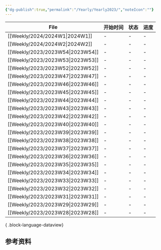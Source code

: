 ```yaml
---
{"dg-publish":true,"permalink":"/Yearly/Yearly2023/","noteIcon":""}
---
```



| File                                | 开始时间 | 状态 | 进度 |
| ----------------------------------- | ---- | -- | -- |
| [[Weekly/2024/2024W1\|2024W1]]   | \-   | \- | \- |
| [[Weekly/2024/2024W2\|2024W2]]   | \-   | \- | \- |
| [[Weekly/2023/2023W54\|2023W54]] | \-   | \- | \- |
| [[Weekly/2023/2023W53\|2023W53]] | \-   | \- | \- |
| [[Weekly/2023/2023W52\|2023W52]] | \-   | \- | \- |
| [[Weekly/2023/2023W47\|2023W47]] | \-   | \- | \- |
| [[Weekly/2023/2023W46\|2023W46]] | \-   | \- | \- |
| [[Weekly/2023/2023W45\|2023W45]] | \-   | \- | \- |
| [[Weekly/2023/2023W44\|2023W44]] | \-   | \- | \- |
| [[Weekly/2023/2023W43\|2023W43]] | \-   | \- | \- |
| [[Weekly/2023/2023W42\|2023W42]] | \-   | \- | \- |
| [[Weekly/2023/2023W40\|2023W40]] | \-   | \- | \- |
| [[Weekly/2023/2023W39\|2023W39]] | \-   | \- | \- |
| [[Weekly/2023/2023W38\|2023W38]] | \-   | \- | \- |
| [[Weekly/2023/2023W37\|2023W37]] | \-   | \- | \- |
| [[Weekly/2023/2023W36\|2023W36]] | \-   | \- | \- |
| [[Weekly/2023/2023W35\|2023W35]] | \-   | \- | \- |
| [[Weekly/2023/2023W34\|2023W34]] | \-   | \- | \- |
| [[Weekly/2023/2023W33\|2023W33]] | \-   | \- | \- |
| [[Weekly/2023/2023W32\|2023W32]] | \-   | \- | \- |
| [[Weekly/2023/2023W31\|2023W31]] | \-   | \- | \- |
| [[Weekly/2023/2023W29\|2023W29]] | \-   | \- | \- |
| [[Weekly/2023/2023W28\|2023W28]] | \-   | \- | \- |

{ .block-language-dataview}


## 参考资料